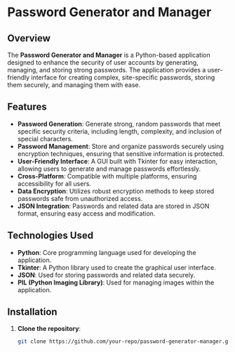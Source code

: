 # Password Generator and Manager

## Overview

The **Password Generator and Manager** is a Python-based application designed to enhance the security of user accounts by generating, managing, and storing strong passwords. The application provides a user-friendly interface for creating complex, site-specific passwords, storing them securely, and managing them with ease.

## Features

- **Password Generation**: Generate strong, random passwords that meet specific security criteria, including length, complexity, and inclusion of special characters.
- **Password Management**: Store and organize passwords securely using encryption techniques, ensuring that sensitive information is protected.
- **User-Friendly Interface**: A GUI built with Tkinter for easy interaction, allowing users to generate and manage passwords effortlessly.
- **Cross-Platform**: Compatible with multiple platforms, ensuring accessibility for all users.
- **Data Encryption**: Utilizes robust encryption methods to keep stored passwords safe from unauthorized access.
- **JSON Integration**: Passwords and related data are stored in JSON format, ensuring easy access and modification.

## Technologies Used

- **Python**: Core programming language used for developing the application.
- **Tkinter**: A Python library used to create the graphical user interface.
- **JSON**: Used for storing passwords and related data securely.
- **PIL (Python Imaging Library)**: Used for managing images within the application.

## Installation

1. **Clone the repository**:
   ```bash
   git clone https://github.com/your-repo/password-generator-manager.git
